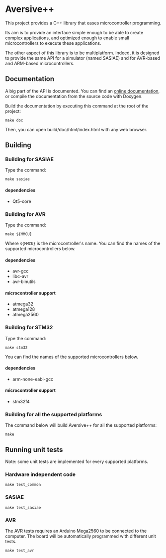 # Aversive++

This project provides a C++ library that eases microcontroller programming.

Its aim is to provide an interface simple enough to be able to create complex applications, and optimized enough to enable small microcontrollers to execute these applications.

The other aspect of this library is to be multiplatform. Indeed, it is designed to provide the same API for a simulator (named SASIAE) and for AVR-based and ARM-based microcontrollers.

## Documentation

A big part of the API is documented. 
You can find an [online documentation](http://astralien3000.github.io/aversive--), or compile the documentation from the source code with Doxygen.

Build the documentation by executing this command at the root of the project:

`make doc`

Then, you can open build/doc/html/index.html with any web browser.

## Building

### Building for SASIAE
Type the command:

`make sasiae`

#### dependencies
 - Qt5-core

### Building for AVR
Type the command:

`make ${MMCU}`

Where `${MMCU}` is the microcontroller's name.
You can find the names of the supported microcontrollers below.

#### dependencies
 - avr-gcc
 - libc-avr
 - avr-binutils

#### microcontroller support
 - atmega32
 - atmega128
 - atmega2560

### Building for STM32
Type the command:

`make stm32`

You can find the names of the supported microcontrollers below.

#### dependencies
 - arm-none-eabi-gcc

#### microcontroller support
 - stm32f4

### Building for all the supported platforms
The command below will build Aversive++ for all the supported platforms:

`make`

## Running unit tests
Note: some unit tests are implemented for every supported platforms.

### Hardware independent code

`make test_common`

### SASIAE

`make test_sasiae`

### AVR
The AVR tests requires an Arduino Mega2560 to be connected to the computer.
The board will be automatically programmed with different unit tests.

`make test_avr`

